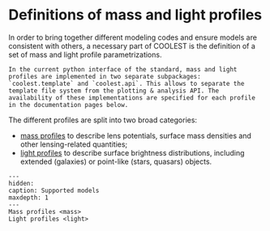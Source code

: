 # Definitions of mass and light profiles

In order to bring together different modeling codes and ensure models are consistent with others, a necessary part of COOLEST is the definition of a set of mass and light profile parametrizations.

``` {admonition} Note
In the current python interface of the standard, mass and light profiles are implemented in two separate subpackages: `coolest.template` and `coolest.api`. This allows to separate the template file system from the plotting & analysis API. The availability of these implementations are specified for each profile in the documentation pages below.
```

The different profiles are split into two broad categories:

- [mass profiles](https://coolest.readthedocs.io/en/latest/conventions/model_profiles/mass.html) to describe lens potentials, surface mass densities and other lensing-related quantities;
- [light profiles](https://coolest.readthedocs.io/en/latest/conventions/model_profiles/mass.html) to describe surface brightness distributions, including extended (galaxies) or point-like (stars, quasars) objects.

```{toctree}
---
hidden:
caption: Supported models
maxdepth: 1
---
Mass profiles <mass>
Light profiles <light>
```
